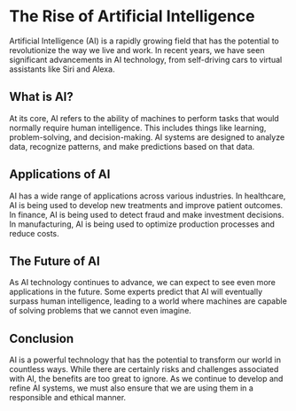 
# The Rise of Artificial Intelligence

Artificial Intelligence (AI) is a rapidly growing field that has the potential to revolutionize the way we live and work. In recent years, we have seen significant advancements in AI technology, from self-driving cars to virtual assistants like Siri and Alexa.

## What is AI?

At its core, AI refers to the ability of machines to perform tasks that would normally require human intelligence. This includes things like learning, problem-solving, and decision-making. AI systems are designed to analyze data, recognize patterns, and make predictions based on that data.

## Applications of AI

AI has a wide range of applications across various industries. In healthcare, AI is being used to develop new treatments and improve patient outcomes. In finance, AI is being used to detect fraud and make investment decisions. In manufacturing, AI is being used to optimize production processes and reduce costs.

## The Future of AI

As AI technology continues to advance, we can expect to see even more applications in the future. Some experts predict that AI will eventually surpass human intelligence, leading to a world where machines are capable of solving problems that we cannot even imagine.

## Conclusion

AI is a powerful technology that has the potential to transform our world in countless ways. While there are certainly risks and challenges associated with AI, the benefits are too great to ignore. As we continue to develop and refine AI systems, we must also ensure that we are using them in a responsible and ethical manner.
